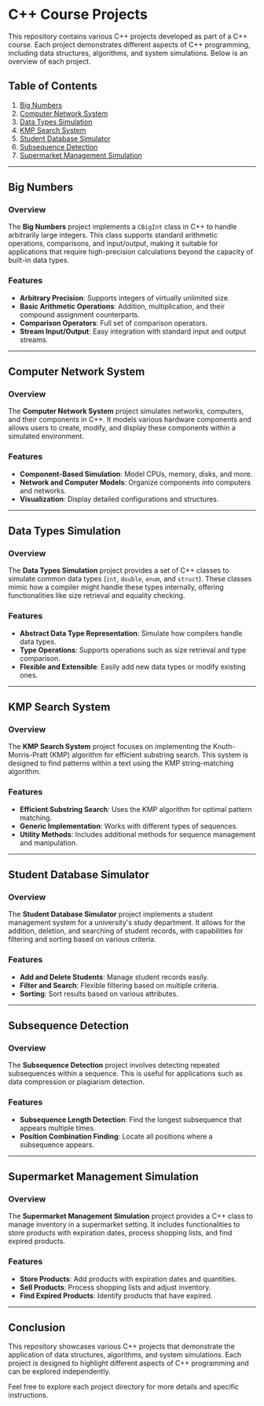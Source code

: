 # C++ Course Projects

This repository contains various C++ projects developed as part of a C++ course. Each project demonstrates different aspects of C++ programming, including data structures, algorithms, and system simulations. Below is an overview of each project.

## Table of Contents

1. [Big Numbers](#big-numbers)
2. [Computer Network System](#computer-network-system)
3. [Data Types Simulation](#data-types-simulation)
4. [KMP Search System](#kmp-search-system)
5. [Student Database Simulator](#student-database-simulator)
6. [Subsequence Detection](#subsequence-detection)
7. [Supermarket Management Simulation](#supermarket-management-simulation)

---

## Big Numbers

### Overview

The **Big Numbers** project implements a `CBigInt` class in C++ to handle arbitrarily large integers. This class supports standard arithmetic operations, comparisons, and input/output, making it suitable for applications that require high-precision calculations beyond the capacity of built-in data types.

### Features

- **Arbitrary Precision**: Supports integers of virtually unlimited size.
- **Basic Arithmetic Operations**: Addition, multiplication, and their compound assignment counterparts.
- **Comparison Operators**: Full set of comparison operators.
- **Stream Input/Output**: Easy integration with standard input and output streams.

---

## Computer Network System

### Overview

The **Computer Network System** project simulates networks, computers, and their components in C++. It models various hardware components and allows users to create, modify, and display these components within a simulated environment.

### Features

- **Component-Based Simulation**: Model CPUs, memory, disks, and more.
- **Network and Computer Models**: Organize components into computers and networks.
- **Visualization**: Display detailed configurations and structures.

---

## Data Types Simulation

### Overview

The **Data Types Simulation** project provides a set of C++ classes to simulate common data types (`int`, `double`, `enum`, and `struct`). These classes mimic how a compiler might handle these types internally, offering functionalities like size retrieval and equality checking.

### Features

- **Abstract Data Type Representation**: Simulate how compilers handle data types.
- **Type Operations**: Supports operations such as size retrieval and type comparison.
- **Flexible and Extensible**: Easily add new data types or modify existing ones.

---

## KMP Search System

### Overview

The **KMP Search System** project focuses on implementing the Knuth-Morris-Pratt (KMP) algorithm for efficient substring search. This system is designed to find patterns within a text using the KMP string-matching algorithm.

### Features

- **Efficient Substring Search**: Uses the KMP algorithm for optimal pattern matching.
- **Generic Implementation**: Works with different types of sequences.
- **Utility Methods**: Includes additional methods for sequence management and manipulation.

---

## Student Database Simulator

### Overview

The **Student Database Simulator** project implements a student management system for a university's study department. It allows for the addition, deletion, and searching of student records, with capabilities for filtering and sorting based on various criteria.

### Features

- **Add and Delete Students**: Manage student records easily.
- **Filter and Search**: Flexible filtering based on multiple criteria.
- **Sorting**: Sort results based on various attributes.

---

## Subsequence Detection

### Overview

The **Subsequence Detection** project involves detecting repeated subsequences within a sequence. This is useful for applications such as data compression or plagiarism detection.

### Features

- **Subsequence Length Detection**: Find the longest subsequence that appears multiple times.
- **Position Combination Finding**: Locate all positions where a subsequence appears.

---

## Supermarket Management Simulation

### Overview

The **Supermarket Management Simulation** project provides a C++ class to manage inventory in a supermarket setting. It includes functionalities to store products with expiration dates, process shopping lists, and find expired products.

### Features

- **Store Products**: Add products with expiration dates and quantities.
- **Sell Products**: Process shopping lists and adjust inventory.
- **Find Expired Products**: Identify products that have expired.

---

## Conclusion

This repository showcases various C++ projects that demonstrate the application of data structures, algorithms, and system simulations. Each project is designed to highlight different aspects of C++ programming and can be explored independently.

Feel free to explore each project directory for more details and specific instructions.
